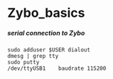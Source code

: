 # Zybo_basics

##### serial connection to Zybo
```
sudo adduser $USER dialout
dmesg | grep tty
sudo putty
/dev/ttyUSB1    baudrate 115200
```

